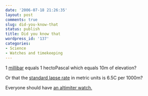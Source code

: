 ```yaml
---
date: '2006-07-18 21:26:35'
layout: post
comments: true
slug: did-you-know-that
status: publish
title: Did you know that
wordpress_id: '137'
categories:
- Science
- Watches and timekeeping
---
```


1 [millibar](http://en.wikipedia.org/wiki/Millibar) equals 1 hectoPascal which equals 10m of elevation?

Or that the [standard lapse rate](http://en.wikipedia.org/wiki/Lapse_rate) in metric units is 6.5C per 1000m?

Everyone should have [an altimiter watch.](http://www.phfactor.net/wp/2006/07/16/yes-i-need-help/)

